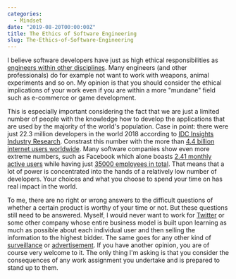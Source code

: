 ```yaml
---
categories:
  - Mindset
date: "2019-08-20T00:00:00Z"
title: The Ethics of Software Engineering
slug: The-Ethics-of-Software-Engineering
---
```


I believe software developers have just as high ethical responsibilities as [engineers within other disciplines](https://en.wikipedia.org/wiki/Engineering_ethics). Many engineers (and other professionals) do for example not want to work with weapons, animal experiments and so on. My opinion is that you should consider the ethical implications of your work even if you are within a more "mundane" field such as e-commerce or game development.

This is especially important considering the fact that we are just a limited number of people with the knowledge how to develop the applications that are used by the majority of the world's population. Case in point: there were just 22.3 million developers in the world 2018 according to [IDC Insights Industry Research](https://www.idc.com/getdoc.jsp?containerId=US44363318). Constrast this number with the more than [4.4 billion internet users worldwide](https://internetworldstats.com/stats.htm). Many software companies show even more extreme numbers, such as Facebook which alone boasts [2.41 monthly active users](https://newsroom.fb.com/company-info/) while having just [35000 employees in total](https://www.statista.com/statistics/273563/number-of-facebook-employees/). That means that a lot of power is concentrated into the hands of a relatively low number of developers. Your choices and what you choose to spend your time on has real impact in the world.

To me, there are no right or wrong answers to the difficult questions of whether a certain product is worthy of your time or not. But these questions still need to be answered. Myself, I would never want to work for [Twitter](https://www.feedough.com/how-does-twitter-make-money/) or some other company whose entire business model is built upon learning as much as possible about each individual user and then selling the information to the highest bidder. The same goes for any other kind of [surveillance](https://cdn.harvardlawreview.org/wp-content/uploads/pdfs/vol126_richards.pdf) or [advertisement](http://jacek.zlydach.pl/blog/2019-07-31-ads-as-cancer.html). If you have another opinion, you are of course very welcome to it. The only thing I'm asking is that you consider the consequences of any work assignment you undertake and is prepared to stand up to them.
